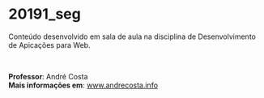 # 20191_seg

Conteúdo desenvolvido em sala de aula na disciplina de Desenvolvimento de Apicações para Web.

<br>

<b>Professor</b>: André Costa
<br>
<b>Mais informações em</b>: <a href="www.andrecosta.info">www.andrecosta.info</a>
